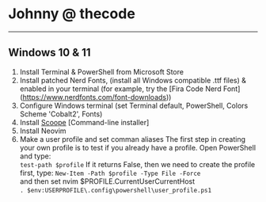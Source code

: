 # Johnny @ thecode
---

## Windows 10 & 11

1. Install Terminal & PowerShell from Microsoft Store
1. Install patched Nerd Fonts, (install all Windows compatible .ttf files) & enabled in your terminal (for example, try the [Fira Code Nerd Font] (https://www.nerdfonts.com/font-downloads))
1. Configure Windows terminal (set Terminal default, PowerShell, Colors Scheme 'Cobalt2', Fonts)
1. Install [Scoope](https://scoop.sh/) [Command-line installer]
1. Install Neovim 
1. Make a user profile and set comman aliases
The first step in creating your own profile is to test if you already have a profile. Open PowerShell and type:  
`test-path $profile` 
If it returns False, then we need to create the profile first, type: 
`New-Item -Path $profile -Type File -Force`  
and then set nvim $PROFILE.CurrentUserCurrentHost  
`. $env:USERPROFILE\.config\powershell\user_profile.ps1`  





